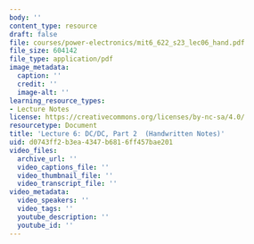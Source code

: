 ```yaml
---
body: ''
content_type: resource
draft: false
file: courses/power-electronics/mit6_622_s23_lec06_hand.pdf
file_size: 604142
file_type: application/pdf
image_metadata:
  caption: ''
  credit: ''
  image-alt: ''
learning_resource_types:
- Lecture Notes
license: https://creativecommons.org/licenses/by-nc-sa/4.0/
resourcetype: Document
title: 'Lecture 6: DC/DC, Part 2  (Handwritten Notes)'
uid: d0743ff2-b3ea-4347-b681-6ff457bae201
video_files:
  archive_url: ''
  video_captions_file: ''
  video_thumbnail_file: ''
  video_transcript_file: ''
video_metadata:
  video_speakers: ''
  video_tags: ''
  youtube_description: ''
  youtube_id: ''
---
```

